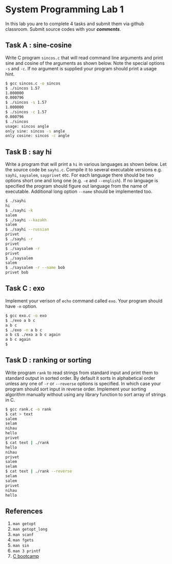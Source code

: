 # System Programming Lab 1

In this lab you are to complete 4 tasks and submit them via github classroom. Submit source codes with your ___comments___.

## Task A : sine-cosine
Write C program `sincos.c` that will read command line arguments and print sine and cosine of the arguments as shown below. Note the special options `-s` and `-c`. If no argument is supplied your program should print a usage hint.

```bash
$ gcc sincos.c -o sincos
$ ./sincos 1.57
1.000000
0.000796
$ ./sincos -s 1.57
1.000000
$ ./sincos -c 1.57
0.000796
$ ./sincos
usage: sincos angle
only sine: sincos -s angle 
only cosine: sincos -c angle
```

## Task B : say hi
Write a program that will print a `hi` in various languages as shown below. Let the source code be `sayhi.c`. Compile it to several executable versions e.g. `sayhi`, `saysalem`, `sayprivet` etc. For each language there should be two options short one and long one (e.g. `-e` and `--english`). If no language is specified the program should figure out language from the name of executable. Additional long option `--name` should be implemented too.

```bash
$ ./sayhi
hi
$ ./sayhi -k
salem
$ ./sayhi --kazakh
salem
$ ./sayhi --russian
privet
$ ./sayhi -r
privet
$ ./saysalem -r
privet
$ ./saysalem
salem
$ ./saysalem -r --name bob
privet bob
```

## Task C : exo
Implement your verison of `echo` command called `exo`. Your program should have `-n` option.

```bash
$ gcc exo.c -o exo
$ ./exo a b c
a b c
$ ./exo -n a b c
a b c$ ./exo a b c again
a b c again
$
```

## Task D : ranking or sorting
Write program `rank` to read strings from standard input and print them to standard output in sorted order. By default it sorts in alphabetical order unless any one of `-r` or `--reverse` options is specified. In which case your program should sort input in reverse order. Implement your sorting algorithm manually without using any library function to sort array of strings in C.

```bash
$ gcc rank.c -o rank
$ cat > text
salem
selam
nihau
hello
privet
$ cat text | ./rank
hello
nihau
privet
salem
selam
$ cat text | ./rank --reverse
selam
salem
privet
nihau
hello
```

## References
1. `man getopt`
2. `man getopt_long`
3. `man scanf`
4. `man fgets`
5. `man sin`
6. `man 3 printf`
7. [C bootcamp](http://www.gribblelab.org/CBootCamp/)
